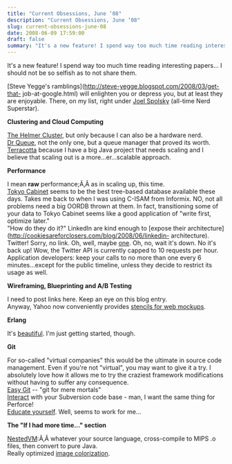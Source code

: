 ```yaml
---
title: "Current Obsessions, June ‘08"
description: "Current Obsessions, June ‘08"
slug: current-obsessions-june-08
date: 2008-06-09 17:59:00
draft: false
summary: "It's a new feature! I spend way too much time reading interesting papers... I should not be so selfish as to not share them."
---
```



It's a new feature! I spend way too much time reading interesting papers... I
should not be so selfish as to not share them.

[Steve Yegge's ramblings](http://steve-yegge.blogspot.com/2008/03/get-that-
job-at-google.html) will enlighten you or depress you, but at least they are
enjoyable. There, on my list, right under [Joel
Spolsky](http://joelonsoftware.com/) (all-time Nerd Superstar).

**Clustering and Cloud Computing**

[The Helmer Cluster](http://helmer.sfe.se), but only because I can also be a
hardware nerd.  
[Dr Queue](http://drqueue.org/cwebsite/), not the only one, but a queue
manager that proved its worth.  
[Terracotta](http://www.terracotta.org) because I have a big Java project that
needs scaling and I believe that scaling out is a more...er...scalable
approach.

**Performance**

I mean **raw** performance;Ã‚Â as in scaling up, this time.  
[Tokyo Cabinet](http://tokyocabinet.sourceforge.net) seems to be the best
tree-based database available these days. Takes me back to when I was using
C-ISAM from Informix. NO, not all problems need a big OORDB thrown at them. In
fact, transitioning some of your data to Tokyo Cabinet seems like a good
application of "write first, optimize later."  
"How do they do it?" LinkedIn are kind enough to [expose their
architecture](http://cookiesareforclosers.com/blog/2008/06/linkedin-
architecture).  
Twitter! Sorry, no link. Oh, well, maybe [one](http://status.twitter.com/).
Oh, no, wait it's down. No it's back up! Wow, the Twitter API is currently
capped to 10 requests per hour. Application developers: keep your calls to no
more than one every 6 minutes...except for the public timeline, unless they
decide to restrict its usage as well.

**Wireframing, Blueprinting and A/B Testing**

I need to post links here. Keep an eye on this blog entry.  
Anyway, Yahoo now conveniently provides [stencils for web
mockups](http://developer.yahoo.com/ypatterns/wireframes/).

**Erlang**

It's [beautiful](http://www.erlang.org/doc/getting_started/part_frame.html).
I'm just getting started, though.

**Git**

For so-called "virtual companies" this would be the ultimate in source code
management. Even if you're not "virtual", you may want to give it a try. I
absolutely love how it allows me to try the craziest framework modifications
without having to suffer any consequence.  
[Easy Git](http://www.gnome.org/~newren/eg/) \-- "git for mere mortals"  
[Interact](http://www.kernel.org/pub/software/scm/git/docs/git-svn.html) with
your Subversion code base - man, I want the same thing for Perforce!  
[Educate yourself](http://www.gitcasts.com/). Well, seems to work for me...

**The "If I had more time..." section**

[NestedVM](http://nestedvm.ibex.org/):Ã‚Â whatever your source language,
cross-compile to MIPS .o files, then convert to pure Java.  
Really optimized [image
colorization](http://www.cs.huji.ac.il/~yweiss/Colorization/).


